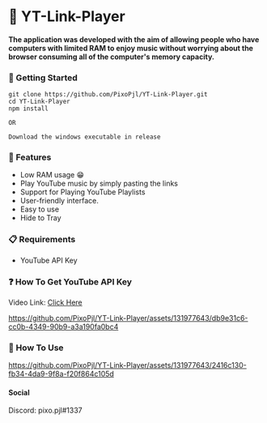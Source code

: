 # 🎵 YT-Link-Player
#### The application was developed with the aim of allowing people who have computers with limited RAM to enjoy music without worrying about the browser consuming all of the computer's memory capacity.

 ### 🚀 Getting Started 
 ```
git clone https://github.com/PixoPjl/YT-Link-Player.git
cd YT-Link-Player
npm install

OR

Download the windows executable in release
 ```
### 🌟 Features 
- Low RAM usage 😁
- Play YouTube music by simply pasting the links 
- Support for Playing YouTube Playlists 
- User-friendly interface.
- Easy to use
- Hide to Tray
### 📋 Requirements
- YouTube API Key
### ❓ How To Get YouTube API Key
Video Link: [Click Here](https://developers.google.com/youtube/v3/getting-started?hl=pt-br)

https://github.com/PixoPjl/YT-Link-Player/assets/131977643/db9e31c6-cc0b-4349-90b9-a3a190fa0bc4
### 🤔 How To Use
https://github.com/PixoPjl/YT-Link-Player/assets/131977643/2416c130-fb34-4da9-9f8a-f20f864c105d
#### Social
Discord: pixo.pjl#1337
